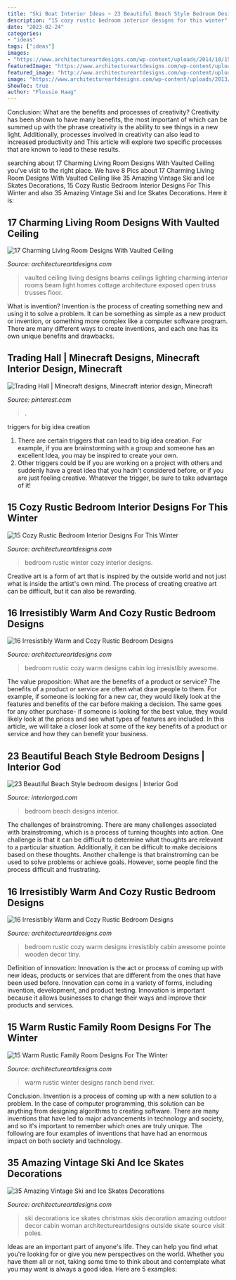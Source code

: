 ```yaml
---
title: "Ski Boat Interior Ideas ~ 23 Beautiful Beach Style Bedroom Designs"
description: "15 cozy rustic bedroom interior designs for this winter"
date: "2023-02-24"
categories:
- "ideas"
tags: ["ideas"]
images:
- "https://www.architectureartdesigns.com/wp-content/uploads/2014/10/15-Cozy-Rustic-Bedroom-Interior-Designs-For-This-Winter-3-630x947.jpg"
featuredImage: "https://www.architectureartdesigns.com/wp-content/uploads/2014/10/15-Warm-Rustic-Family-Room-Designs-For-The-Winter-9-630x945.jpg"
featured_image: "http://www.architectureartdesigns.com/wp-content/uploads/2014/07/16-Irresistibly-Warm-and-Cozy-Rustic-Bedroom-Designs-7.jpg"
image: "https://www.architectureartdesigns.com/wp-content/uploads/2013/11/2135-630x843.jpg"
ShowToc: true
author: "Flossie Haag"
---
```



Conclusion: What are the benefits and processes of creativity?
Creativity has been shown to have many benefits, the most important of which can be summed up with the phrase creativity is the ability to see things in a new light. Additionally, processes involved in creativity can also lead to increased productivity and This article will explore two specific processes that are known to lead to these results.

	

		
searching about 17 Charming Living Room Designs With Vaulted Ceiling you've visit to the right place. We have 8 Pics about 17 Charming Living Room Designs With Vaulted Ceiling like 35 Amazing Vintage Ski and Ice Skates Decorations, 15 Cozy Rustic Bedroom Interior Designs For This Winter and also 35 Amazing Vintage Ski and Ice Skates Decorations. Here it is:
		
    
## 17 Charming Living Room Designs With Vaulted Ceiling

<img loading=lazy src="http://www.architectureartdesigns.com/wp-content/uploads/2016/06/4-16.jpg" onerror="this.onerror=null;this.src='https://tse3.mm.bing.net/th?id=OIP.5TGrPZHXk6n-Pe_vAUWhHQHaKc&amp;pid=15.1';" alt="17 Charming Living Room Designs With Vaulted Ceiling">

_Source: architectureartdesigns.com_

>vaulted ceiling living designs beams ceilings lighting charming interior rooms beam light homes cottage architecture exposed open truss trusses floor. 

	

What is invention?
Invention is the process of creating something new and using it to solve a problem. It can be something as simple as a new product or invention, or something more complex like a computer software program. There are many different ways to create inventions, and each one has its own unique benefits and drawbacks.

    
## Trading Hall | Minecraft Designs, Minecraft Interior Design, Minecraft

<img loading=lazy src="https://i.pinimg.com/736x/3c/7b/3b/3c7b3bf04f9d6871a5ed997273c2c430.jpg" onerror="this.onerror=null;this.src='https://tse3.mm.bing.net/th?id=OIP.eI_z16sGIYPwPUXDMuC9xwHaD7&amp;pid=15.1';" alt="Trading Hall | Minecraft designs, Minecraft interior design, Minecraft">

_Source: pinterest.com_

>. 

	

triggers for big idea creation
1. There are certain triggers that can lead to big idea creation. For example, if you are brainstorming with a group and someone has an excellent Idea, you may be inspired to create your own. 
2. Other triggers could be if you are working on a project with others and suddenly have a great idea that you hadn't considered before, or if you are just feeling creative. Whatever the trigger, be sure to take advantage of it!

    
## 15 Cozy Rustic Bedroom Interior Designs For This Winter

<img loading=lazy src="https://www.architectureartdesigns.com/wp-content/uploads/2014/10/15-Cozy-Rustic-Bedroom-Interior-Designs-For-This-Winter-3-630x947.jpg" onerror="this.onerror=null;this.src='https://tse4.mm.bing.net/th?id=OIP.NG5JmwVBK_1HqKc15m4qzQHaLI&amp;pid=15.1';" alt="15 Cozy Rustic Bedroom Interior Designs For This Winter">

_Source: architectureartdesigns.com_

>bedroom rustic winter cozy interior designs. 

	

Creative art is a form of art that is inspired by the outside world and not just what is inside the artist's own mind. The process of creating creative art can be difficult, but it can also be rewarding.

    
## 16 Irresistibly Warm And Cozy Rustic Bedroom Designs

<img loading=lazy src="https://www.architectureartdesigns.com/wp-content/uploads/2014/07/16-Irresistibly-Warm-and-Cozy-Rustic-Bedroom-Designs-4.jpg" onerror="this.onerror=null;this.src='https://tse1.mm.bing.net/th?id=OIP.Hpk-qPEAv-LNIdPrWYOm2wAAAA&amp;pid=15.1';" alt="16 Irresistibly Warm and Cozy Rustic Bedroom Designs">

_Source: architectureartdesigns.com_

>bedroom rustic cozy warm designs cabin log irresistibly awesome. 

	

The value proposition: What are the benefits of a product or service?
The benefits of a product or service are often what draw people to them. For example, if someone is looking for a new car, they would likely look at the features and benefits of the car before making a decision. The same goes for any other purchase- if someone is looking for the best value, they would likely look at the prices and see what types of features are included. In this article, we will take a closer look at some of the key benefits of a product or service and how they can benefit your business.

    
## 23 Beautiful Beach Style Bedroom Designs | Interior God

<img loading=lazy src="http://interiorgod.com/wp-content/uploads/2016/03/Beach-Style-bedroom-designs-7.jpg" onerror="this.onerror=null;this.src='https://tse4.mm.bing.net/th?id=OIP.1GH_CETMLe8kflv2xZPC0gHaJ3&amp;pid=15.1';" alt="23 Beautiful Beach Style bedroom designs | Interior God">

_Source: interiorgod.com_

>bedroom beach designs interior. 

	

The challenges of brainstroming.
There are many challenges associated with brainstroming, which is a process of turning thoughts into action. One challenge is that it can be difficult to determine what thoughts are relevant to a particular situation. Additionally, it can be difficult to make decisions based on these thoughts. Another challenge is that brainstroming can be used to solve problems or achieve goals. However, some people find the process difficult and frustrating.

    
## 16 Irresistibly Warm And Cozy Rustic Bedroom Designs

<img loading=lazy src="http://www.architectureartdesigns.com/wp-content/uploads/2014/07/16-Irresistibly-Warm-and-Cozy-Rustic-Bedroom-Designs-7.jpg" onerror="this.onerror=null;this.src='https://tse2.mm.bing.net/th?id=OIP._CVi_F-_7RbvZAzVooXsYAAAAA&amp;pid=15.1';" alt="16 Irresistibly Warm and Cozy Rustic Bedroom Designs">

_Source: architectureartdesigns.com_

>bedroom rustic cozy warm designs irresistibly cabin awesome pointe wooden decor tiny. 

	

Definition of innovation:
Innovation is the act or process of coming up with new ideas, products or services that are different from the ones that have been used before. Innovation can come in a variety of forms, including invention, development, and product testing. Innovation is important because it allows businesses to change their ways and improve their products and services.

    
## 15 Warm Rustic Family Room Designs For The Winter

<img loading=lazy src="https://www.architectureartdesigns.com/wp-content/uploads/2014/10/15-Warm-Rustic-Family-Room-Designs-For-The-Winter-9-630x945.jpg" onerror="this.onerror=null;this.src='https://tse3.mm.bing.net/th?id=OIP.aGJv4tgg_hrefZoIZIyyAAHaLH&amp;pid=15.1';" alt="15 Warm Rustic Family Room Designs For The Winter">

_Source: architectureartdesigns.com_

>warm rustic winter designs ranch bend river. 

	

Conclusion.
Invention is a process of coming up with a new solution to a problem. In the case of computer programming, this solution can be anything from designing algorithms to creating software. There are many inventions that have led to major advancements in technology and society, and so it's important to remember which ones are truly unique. The following are four examples of inventions that have had an enormous impact on both society and technology.

    
## 35 Amazing Vintage Ski And Ice Skates Decorations

<img loading=lazy src="https://www.architectureartdesigns.com/wp-content/uploads/2013/11/2135-630x843.jpg" onerror="this.onerror=null;this.src='https://tse1.mm.bing.net/th?id=OIP.UwJ2PfVpTg0Sn0O4035BBwHaJ6&amp;pid=15.1';" alt="35 Amazing Vintage Ski and Ice Skates Decorations">

_Source: architectureartdesigns.com_

>ski decorations ice skates christmas skis decoration amazing outdoor decor cabin woman architectureartdesigns outside skate source visit poles. 

	

Ideas are an important part of anyone's life. They can help you find what you're looking for or give you new perspectives on the world. Whether you have them all or not, taking some time to think about and contemplate what you may want is always a good idea. Here are 5 examples: 

